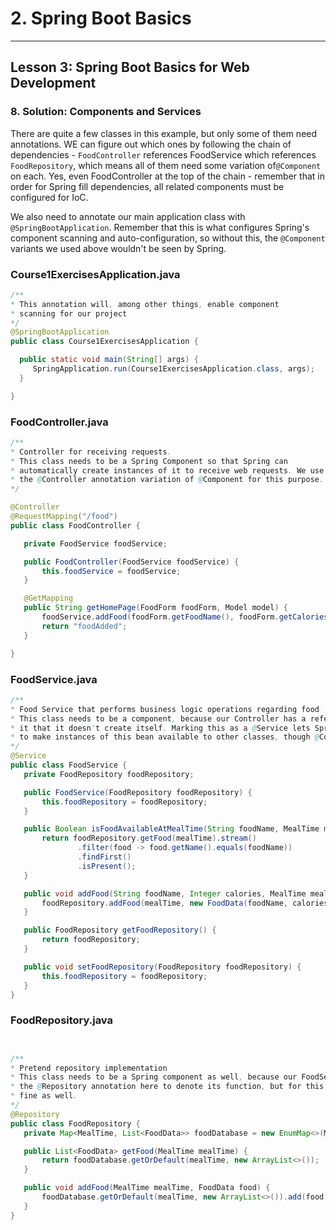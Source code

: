 # 2. Spring Boot Basics 
___

## Lesson 3: Spring Boot Basics for Web Development 

### 8. Solution: Components and Services 

There are quite a few classes in this example, but only some of them need annotations. WE can figure out which ones by following the chain of dependencies - `FoodController` references FoodService which references `FoodRepository`, which means all of them need some variation of`@Component` on each. Yes, even FoodController at the top of the chain - remember that in order for Spring fill dependencies, all related components must be configured for IoC.

We also need to annotate our main application class with `@SpringBootApplication`. Remember that this is what configures Spring's component scanning and auto-configuration, so without this, the `@Component` variants we used above wouldn't be seen by Spring.

### Course1ExercisesApplication.java

```java
/**
* This annotation will, among other things, enable component
* scanning for our project
*/
@SpringBootApplication 
public class Course1ExercisesApplication {

  public static void main(String[] args) {
     SpringApplication.run(Course1ExercisesApplication.class, args);
  }

}
```

### FoodController.java

```java 
/**
* Controller for receiving requests.
* This class needs to be a Spring Component so that Spring can
* automatically create instances of it to receive web requests. We use
* the @Controller annotation variation of @Component for this purpose.
*/

@Controller
@RequestMapping("/food")
public class FoodController {

   private FoodService foodService;

   public FoodController(FoodService foodService) {
       this.foodService = foodService;
   }

   @GetMapping
   public String getHomePage(FoodForm foodForm, Model model) {
       foodService.addFood(foodForm.getFoodName(), foodForm.getCalories(), foodForm.getMealTime());
       return "foodAdded";
   }

}

```

### FoodService.java

```java
/**
* Food Service that performs business logic operations regarding food
* This class needs to be a component, because our Controller has a reference to
* it that it doesn't create itself. Marking this as a @Service lets Spring know
* to make instances of this bean available to other classes, though @Component would work as well.
*/
@Service
public class FoodService {
   private FoodRepository foodRepository;

   public FoodService(FoodRepository foodRepository) {
       this.foodRepository = foodRepository;
   }

   public Boolean isFoodAvailableAtMealTime(String foodName, MealTime mealTime) {
       return foodRepository.getFood(mealTime).stream()
               .filter(food -> food.getName().equals(foodName))
               .findFirst()
               .isPresent();
   }

   public void addFood(String foodName, Integer calories, MealTime mealTime) {
       foodRepository.addFood(mealTime, new FoodData(foodName, calories));
   }

   public FoodRepository getFoodRepository() {
       return foodRepository;
   }

   public void setFoodRepository(FoodRepository foodRepository) {
       this.foodRepository = foodRepository;
   }
}
```

### FoodRepository.java

```java


/**
* Pretend repository implementation
* This class needs to be a Spring component as well, because our FoodService relies on it. We use
* the @Repository annotation here to denote its function, but for this example @Component would work just
* fine as well.
*/
@Repository
public class FoodRepository {
   private Map<MealTime, List<FoodData>> foodDatabase = new EnumMap<>(MealTime.class);

   public List<FoodData> getFood(MealTime mealTime) {
       return foodDatabase.getOrDefault(mealTime, new ArrayList<>());
   }

   public void addFood(MealTime mealTime, FoodData food) {
       foodDatabase.getOrDefault(mealTime, new ArrayList<>()).add(food);
   }
}


```